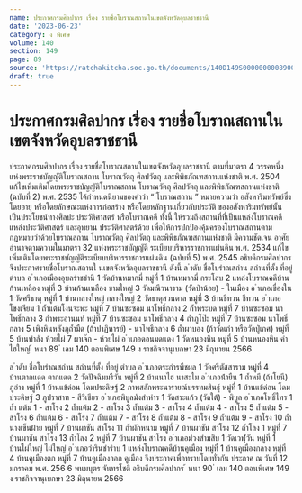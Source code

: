 ```yaml
---
name: ประกาศกรมศิลปากร เรื่อง รายชื่อโบราณสถานในเขตจังหวัดอุบลราชธานี
date: '2023-06-23'
category: ง พิเศษ
volume: 140
section: 149
page: 89
source: 'https://ratchakitcha.soc.go.th/documents/140D149S0000000008900.pdf'
draft: true
---
```


# ประกาศกรมศิลปากร เรื่อง รายชื่อโบราณสถานในเขตจังหวัดอุบลราชธานี

ประกาศกรมศิลปากร เรื่อง รายชื่อโบราณสถานในเขตจังหวัดอุบลราชธานี ตามที่มาตรา 4 วรรคหนึ่งแห่งพระราชบัญญัติโบราณสถาน โบราณวัตถุ ศิลปวัตถุ และพิพิธภัณฑสถานแห่งชาติ พ.ศ. 2504 แก้ไขเพิ่มเติมโดยพระราชบัญญัติโบราณสถาน โบราณวัตถุ ศิลปวัตถุ และพิพิธภัณฑสถานแห่งชาติ (ฉบับที่ 2) พ.ศ. 2535 ได้กำหนดนิยามของคำว่า “ โบราณสถาน ” หมายความว่า อสังหาริมทรัพย์ซึ่งโดยอายุ หรือโดยลักษณะแห่งการก่อสร้าง หรือโดยหลักฐานเกี่ยวกับประวัติ ของอสังหาริมทรัพย์นั้น เป็นประโยชน์ทางศิลปะ ประวัติศาสตร์ หรือโบราณคดี ทั้งนี้ ให้รวมถึงสถานที่ที่เป็นแหล่งโบราณคดี แหล่งประวัติศาสตร์ และอุทยาน ประวัติศาสตร์ด้วย เพื่อให้การปกป้องคุ้มครองโบราณสถานตามกฎหมายว่าด้วยโบราณสถาน โบราณวัตถุ ศิลปวัตถุ และพิพิธภัณฑสถานแห่งชาติ มีความชัดเจน อาศัยอำนาจตามความในมาตรา 32 แห่งพระราชบัญญัติ ระเบียบบริหารราชการแผ่นดิน พ.ศ. 2534 แก้ไขเพิ่มเติมโดยพระราชบัญญัติระเบียบบริหารราชการแผ่นดิน (ฉบับที่ 5) พ.ศ. 2545 อธิบดีกรมศิลปากรจึงประกาศรายชื่อโบราณสถานใ นเขตจังหวัดอุบลราชธานี ดังนี้ ล ําดับ ชื่อโบรําณสถําน สถํานที่ตั้ง ที่อยู่ ตําบล อ ําเภอเมืองอุบลรําชธํานี 1 วัดบ้านหมากมี่ หมู่ที่ 1 บ้านหมากมี่ กระโสบ 2 แหล่งโบราณคดีบ้านก้านเหลือง หมู่ที่ 3 บ้านก้านเหลือง ขามใหญ่ 3 วัดมณีวนาราม (วัดป่าน้อย) - ในเมือง อ ําเภอเขื่องใน 1 วัดศรีธาตุ หมู่ที่ 1 บ้านกลางใหญ่ กลางใหญ่ 2 วัดธาตุสวนตาล หมู่ที่ 3 บ้านชีทวน ชีทวน อ ําเภอโขงเจียม 1 ถ้ำแต้มโงนจะพะ หมู่ที่ 7 บ้านซะซอม นาโพธิ์กลาง 2 ถ้ำพระบด หมู่ที่ 7 บ้านซะซอม นาโพธิ์กลาง 3 ถ้ำพระอานนท์ หมู่ที่ 7 บ้านซะซอม นาโพธิ์กลาง 4 ถ้ำภูโป๊ะ หมู่ที่ 7 บ้านซะซอม นาโพธิ์กลาง 5 เพิงหินหลังภูถ้ำมืด (ถ้าปาฏิหารย์) - นาโพธิ์กลาง 6 ถ้ำผาบอง (ถ้าวัดเก่า หรือวัดปู่เกศ) หมู่ที่ 5 บ้านท่าลัง ห้วยไผ่ 7 ผาเจ๊ก - ห้วยไผ่ อ ําเภอดอนมดแดง 1 วัดหนองหิน หมู่ที่ 5 บ้านหนองหิน คำไฮใหญ่ ้ หนา 89 ่ เลม 140 ตอนพิเศษ 149 ง ราชกิจจานุเบกษา 23 มิถุนายน 2566

ล ําดับ ชื่อโบรําณสถําน สถํานที่ตั้ง ที่อยู่ ตําบล อ ําเภอตระกํารพืชผล 1 วัดศรีตัสสาราม หมู่ที่ 4 บ้านตากแดด ตากแดด 2 วัดปัจฉิมมรีวัน หมู่ที่ 2 บ้านนาไฮ นาสะไม อ ําเภอน้ํายืน 1 ถ้ำหมี (ถ้าโยนี) ภูอ่าง หมู่ที่ 1 บ้านแข้ด่อน โดมประดิษฐ์ 2 ภาพสลักพระนารายณ์บรรทมสินธุ์ หมู่ที่ 1 บ้านแข้ด่อน โดมประดิษฐ์ 3 ภูปราสาท - สีวิเชียร อ ําเภอพิบูลมังสําหําร 1 วัดสระแก้ว (วัดใต้) - พิบูล อ ําเภอโพธิ์ไทร 1 ถ้ำ แต้ม 1 - สาโรง 2 ถ้ำแต้ม 2 - สาโรง 3 ถ้ำแต้ม 3 - สาโรง 4 ถ้ำแต้ม 4 - สาโรง 5 ถ้ำแต้ม 5 - สาโรง 6 ถ้ำแต้ม 6 - สาโรง 7 ถ้ำแต้ม 7 - สาโรง 8 ถ้ำแต้ม 8 - สาโรง 9 ถ้ำแต้ม 9 - สาโรง 10 ถ้ำนางเข็นฝ้าย หมู่ที่ 7 บ้านผาชัน สาโรง 11 ถ้ำผักหนาม หมู่ที่ 7 บ้านผาชัน สาโรง 12 ถ้ำโลง 1 หมู่ที่ 7 บ้านผาชัน สาโรง 13 ถ้ำโลง 2 หมู่ที่ 7 บ้านผาชัน สาโรง อ ําเภอม่วงสํามสิบ 1 วัดเวฬุวัน หมู่ที่ 1 บ้านไผ่ใหญ่ ไผ่ใหญ่ อ ําเภอวํารินชํารําบ 1 แหล่งโบราณคดีบ้านคูเมือง หมู่ที่ 1 บ้านคูเมืองกลาง หมู่ที่ 4 บ้านคูเมืองตก หมู่ที่ 7 บ้านคูเมืองออก คูเมือง จึงประกาศเพื่อทราบโดยทั่วกัน ประกาศ ณ วันที่ 12 มกราคม พ.ศ. 256 6 พนมบุตร จันทรโชติ อธิบดีกรมศิลปากร ้ หนา 90 ่ เลม 140 ตอนพิเศษ 149 ง ราชกิจจานุเบกษา 23 มิถุนายน 2566
